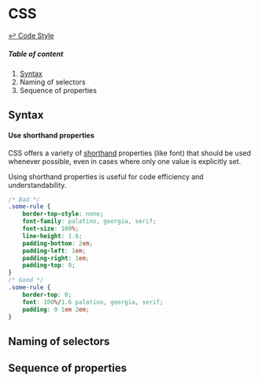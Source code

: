 CSS
==

[↩ Code Style](https://github.com/ahtohbi4/code-style/blob/master/README.md#code-style)

##### Table of content
1. [Syntax](#syntax)
2. Naming of selectors
3. Sequence of properties

Syntax
--

#### Use shorthand properties

CSS offers a variety of [shorthand](http://www.w3.org/TR/CSS21/about.html#shorthand) properties (like font) that should be used whenever possible, even in cases where only one value is explicitly set.

Using shorthand properties is useful for code efficiency and understandability.

```css
/* Bad */
.some-rule {
    border-top-style: none;
    font-family: palatino, georgia, serif;
    font-size: 100%;
    line-height: 1.6;
    padding-bottom: 2em;
    padding-left: 1em;
    padding-right: 1em;
    padding-top: 0;
}
/* Good */
.some-rule {
    border-top: 0;
    font: 100%/1.6 palatino, georgia, serif;
    padding: 0 1em 2em;
}
```

Naming of selectors
--

Sequence of properties
--
